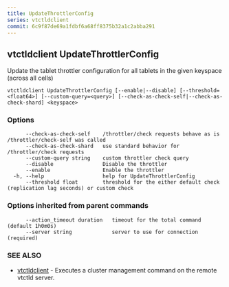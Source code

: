 ```yaml
---
title: UpdateThrottlerConfig
series: vtctldclient
commit: 6c9f87de69a1fdbf6a68ff8375b32a1c2abba291
---
```

## vtctldclient UpdateThrottlerConfig

Update the tablet throttler configuration for all tablets in the given keyspace (across all cells)

```
vtctldclient UpdateThrottlerConfig [--enable|--disable] [--threshold=<float64>] [--custom-query=<query>] [--check-as-check-self|--check-as-check-shard] <keyspace>
```

### Options

```
      --check-as-check-self    /throttler/check requests behave as is /throttler/check-self was called
      --check-as-check-shard   use standard behavior for /throttler/check requests
      --custom-query string    custom throttler check query
      --disable                Disable the throttler
      --enable                 Enable the throttler
  -h, --help                   help for UpdateThrottlerConfig
      --threshold float        threshold for the either default check (replication lag seconds) or custom check
```

### Options inherited from parent commands

```
      --action_timeout duration   timeout for the total command (default 1h0m0s)
      --server string             server to use for connection (required)
```

### SEE ALSO

* [vtctldclient](../)	 - Executes a cluster management command on the remote vtctld server.

